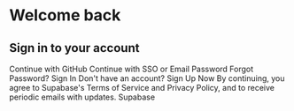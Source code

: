# Welcome back
## Sign in to your account
Continue with GitHub
Continue with SSO
or
Email
Password
Forgot Password?
Sign In
Don't have an account? Sign Up Now
By continuing, you agree to Supabase's Terms of Service and Privacy Policy, and to receive periodic emails with updates.
Supabase
